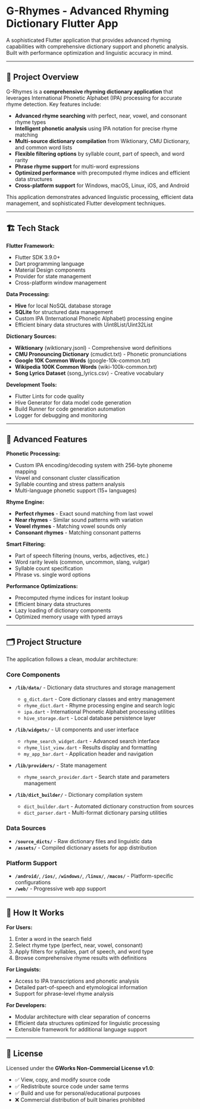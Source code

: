 # G-Rhymes - Advanced Rhyming Dictionary Flutter App

A sophisticated Flutter application that provides advanced rhyming capabilities with comprehensive dictionary support and phonetic analysis. Built with performance optimization and linguistic accuracy in mind.

---

## 🚀 Project Overview

G-Rhymes is a **comprehensive rhyming dictionary application** that leverages International Phonetic Alphabet (IPA) processing for accurate rhyme detection. Key features include:

- **Advanced rhyme searching** with perfect, near, vowel, and consonant rhyme types
- **Intelligent phonetic analysis** using IPA notation for precise rhyme matching
- **Multi-source dictionary compilation** from Wiktionary, CMU Dictionary, and common word lists
- **Flexible filtering options** by syllable count, part of speech, and word rarity
- **Phrase rhyme support** for multi-word expressions
- **Optimized performance** with precomputed rhyme indices and efficient data structures
- **Cross-platform support** for Windows, macOS, Linux, iOS, and Android

This application demonstrates advanced linguistic processing, efficient data management, and sophisticated Flutter development techniques.

---

## 🏗️ Tech Stack

**Flutter Framework:**

- Flutter SDK 3.9.0+
- Dart programming language
- Material Design components
- Provider for state management
- Cross-platform window management

**Data Processing:**

- **Hive** for local NoSQL database storage
- **SQLite** for structured data management
- Custom IPA (International Phonetic Alphabet) processing engine
- Efficient binary data structures with Uint8List/Uint32List

**Dictionary Sources:**

- **Wiktionary** (wiktionary.jsonl) - Comprehensive word definitions
- **CMU Pronouncing Dictionary** (cmudict.txt) - Phonetic pronunciations
- **Google 10K Common Words** (google-10k-common.txt)
- **Wikipedia 100K Common Words** (wiki-100k-common.txt)
- **Song Lyrics Dataset** (song_lyrics.csv) - Creative vocabulary

**Development Tools:**

- Flutter Lints for code quality
- Hive Generator for data model code generation
- Build Runner for code generation automation
- Logger for debugging and monitoring

---

## 🔬 Advanced Features

**Phonetic Processing:**

- Custom IPA encoding/decoding system with 256-byte phoneme mapping
- Vowel and consonant cluster classification
- Syllable counting and stress pattern analysis
- Multi-language phonetic support (15+ languages)

**Rhyme Engine:**

- **Perfect rhymes** - Exact sound matching from last vowel
- **Near rhymes** - Similar sound patterns with variation
- **Vowel rhymes** - Matching vowel sounds only
- **Consonant rhymes** - Matching consonant patterns

**Smart Filtering:**

- Part of speech filtering (nouns, verbs, adjectives, etc.)
- Word rarity levels (common, uncommon, slang, vulgar)
- Syllable count specification
- Phrase vs. single word options

**Performance Optimizations:**

- Precomputed rhyme indices for instant lookup
- Efficient binary data structures
- Lazy loading of dictionary components
- Optimized memory usage with typed arrays

---

## 🗂️ Project Structure

The application follows a clean, modular architecture:

### Core Components

- **`/lib/data/`** - Dictionary data structures and storage management

  - `g_dict.dart` - Core dictionary classes and entry management
  - `rhyme_dict.dart` - Rhyme processing engine and search logic
  - `ipa.dart` - International Phonetic Alphabet processing utilities
  - `hive_storage.dart` - Local database persistence layer

- **`/lib/widgets/`** - UI components and user interface

  - `rhyme_search_widget.dart` - Advanced search interface
  - `rhyme_list_view.dart` - Results display and formatting
  - `my_app_bar.dart` - Application header and navigation

- **`/lib/providers/`** - State management

  - `rhyme_search_provider.dart` - Search state and parameters management

- **`/lib/dict_builder/`** - Dictionary compilation system
  - `dict_builder.dart` - Automated dictionary construction from sources
  - `dict_parser.dart` - Multi-format dictionary parsing utilities

### Data Sources

- **`/source_dicts/`** - Raw dictionary files and linguistic data
- **`/assets/`** - Compiled dictionary assets for app distribution

### Platform Support

- **`/android/`**, **`/ios/`**, **`/windows/`**, **`/linux/`**, **`/macos/`** - Platform-specific configurations
- **`/web/`** - Progressive web app support

---

## 🎯 How It Works

**For Users:**

1. Enter a word in the search field
2. Select rhyme type (perfect, near, vowel, consonant)
3. Apply filters for syllables, part of speech, and word type
4. Browse comprehensive rhyme results with definitions

**For Linguists:**

- Access to IPA transcriptions and phonetic analysis
- Detailed part-of-speech and etymological information
- Support for phrase-level rhyme analysis

**For Developers:**

- Modular architecture with clear separation of concerns
- Efficient data structures optimized for linguistic processing
- Extensible framework for additional language support

---

## 📄 License

Licensed under the **GWorks Non-Commercial License v1.0**:

- ✅ View, copy, and modify source code
- ✅ Redistribute source code under same terms
- ✅ Build and use for personal/educational purposes
- ❌ Commercial distribution of built binaries prohibited
